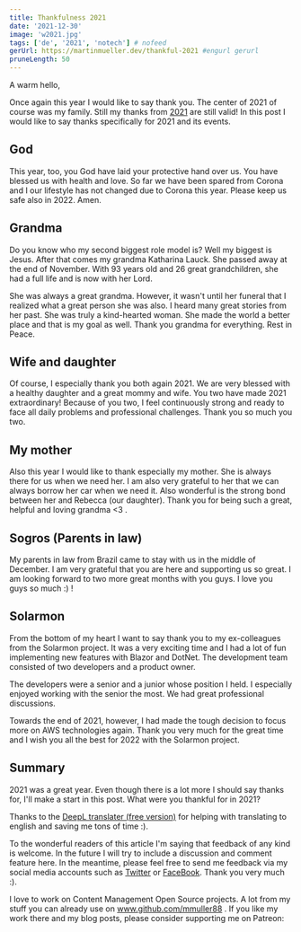 ```yaml
---
title: Thankfulness 2021
date: '2021-12-30'
image: 'w2021.jpg'
tags: ['de', '2021', 'notech'] # nofeed
gerUrl: https://martinmueller.dev/thankful-2021 #engurl gerurl
pruneLength: 50
---
```


A warm hello,

Once again this year I would like to say thank you. The center of 2021 of course was my family. Still my thanks from [2021](https://martinmueller.dev/thankful-eng) are still valid! In this post I would like to say thanks specifically for 2021 and its events.

## God

This year, too, you God have laid your protective hand over us. You have blessed us with health and love. So far we have been spared from Corona and I our lifestyle has not changed due to Corona this year. Please keep us safe also in 2022. Amen.

## Grandma

Do you know who my second biggest role model is? Well my biggest is Jesus. After that comes my grandma Katharina Lauck. She passed away at the end of November. With 93 years old and 26 great grandchildren, she had a full life and is now with her Lord.

She was always a great grandma. However, it wasn't until her funeral that I realized what a great person she was also. I heard many great stories from her past. She was truly a kind-hearted woman. She made the world a better place and that is my goal as well. Thank you grandma for everything. Rest in Peace.

## Wife and daughter

Of course, I especially thank you both again 2021. We are very blessed with a healthy daughter and a great mommy and wife. You two have made 2021 extraordinary! Because of you two, I feel continuously strong and ready to face all daily problems and professional challenges. Thank you so much you two.

## My mother

Also this year I would like to thank especially my mother. She is always there for us when we need her. I am also very grateful to her that we can always borrow her car when we need it. Also wonderful is the strong bond between her and Rebecca (our daughter). Thank you for being such a great, helpful and loving grandma <3 .

## Sogros (Parents in law)

My parents in law from Brazil came to stay with us in the middle of December. I am very grateful that you are here and supporting us so great. I am looking forward to two more great months with you guys. I love you guys so much :) !

## Solarmon

From the bottom of my heart I want to say thank you to my ex-colleagues from the Solarmon project. It was a very exciting time and I had a lot of fun implementing new features with Blazor and DotNet. The development team consisted of two developers and a product owner.

The developers were a senior and a junior whose position I held. I especially enjoyed working with the senior the most. We had great professional discussions.

Towards the end of 2021, however, I had made the tough decision to focus more on AWS technologies again. Thank you very much for the great time and I wish you all the best for 2022 with the Solarmon project.

## Summary

2021 was a great year. Even though there is a lot more I should say thanks for, I'll make a start in this post. What were you thankful for in 2021?

Thanks to the [DeepL translater (free version)](https://DeepL.com/Translator) for helping with translating to english and saving me tons of time :).

To the wonderful readers of this article I'm saying that feedback of any kind is welcome. In the future I will try to include a discussion and comment feature here. In the meantime, please feel free to send me feedback via my social media accounts such as [Twitter](https://twitter.com/MartinMueller_) or [FaceBook](https://www.facebook.com/martin.muller.10485). Thank you very much :).

I love to work on Content Management Open Source projects. A lot from my stuff you can already use on www.github.com/mmuller88 . If you like my work there and my blog posts, please consider supporting me on Patreon:

  